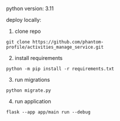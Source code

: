python version: 3.11

deploy locally:

1) clone repo
```commandline
git clone https://github.com/phantom-profile/activities_manage_service.git
```

2) install requirements

```commandline
python -m pip install -r requirements.txt
```

3) run migrations
```commandline
python migrate.py
```

4) run application
```commandline
flask --app app/main run --debug
```
